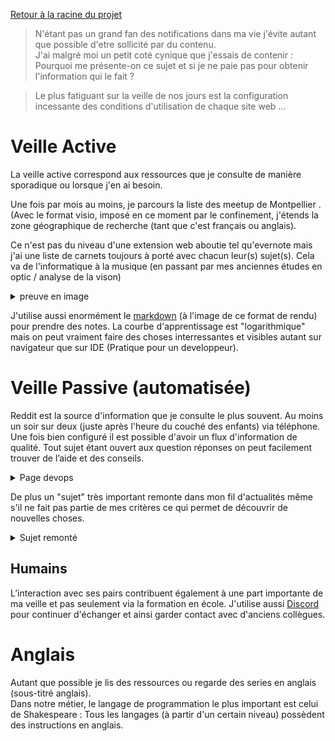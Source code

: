 [Retour à la racine du projet](https://github.com/EPradillon/veille-informatique)

> N'étant pas un grand fan des notifications dans ma vie j'évite autant que possible d'etre sollicité par du contenu.  
> J'ai malgré moi un petit coté cynique que j'essais de contenir : Pourquoi me présente-on ce sujet et si je ne paie pas pour obtenir l'information qui le fait ?

> Le plus fatiguant sur la veille de nos jours est la configuration incessante des conditions d'utilisation de chaque site web ...

# Veille Active
La veille active correspond aux ressources que je consulte de manière sporadique ou lorsque j'en ai besoin.

Une fois par mois au moins, je parcours la liste des meetup de Montpellier .
(Avec le format visio, imposé en ce moment par le confinement, j'étends la zone géographique de recherche (tant que c'est français ou anglais).

Ce n'est pas du niveau d'une extension web aboutie tel qu'evernote mais j'ai une liste de carnets toujours à porté avec chacun leur(s) sujet(s). Cela va de l'informatique à la musique (en passant par mes anciennes études en optic / analyse de la vison)
<details>
 <summary>preuve en image</summary>
 
![carnets](https://media.discordapp.net/attachments/250327786508517388/790323254681272370/1608498142559.jpg?width=901&height=676)

</details>

J'utilise aussi enormément le [markdown](https://fr.wikipedia.org/wiki/Markdown) (à l'image de ce format de rendu) pour prendre des notes. La courbe d'apprentissage est "logarithmique" mais on peut vraiment faire des choses interressantes et visibles autant sur navigateur que sur IDE (Pratique pour un developpeur). 
# Veille Passive (automatisée)
Reddit est la source d'information que je consulte le plus souvent. Au moins un soir sur deux (juste après l'heure du couché des enfants) via téléphone.
Une fois bien configuré il est possible d'avoir un flux d'information de qualité. Tout sujet étant ouvert aux question réponses on peut facilement trouver de l’aide et des conseils.

<details>
 <summary>Page devops</summary>
 
![dev-ops](https://media.discordapp.net/attachments/250327786508517388/790325269075853372/Screenshot_2020-12-20-21-11-46-349_com.reddit.frontpage.jpg?width=312&height=676)

</details>

De plus un "sujet" très important remonte dans mon fil d'actualités même s'il ne fait pas partie de mes critères ce qui permet de découvrir de nouvelles choses.

<details>
 <summary>Sujet remonté</summary>
 
![dev-ops](https://media.discordapp.net/attachments/250327786508517388/790310038068920320/Screenshot_2020-12-20-21-09-34-421_com.reddit.frontpage.jpg?width=312&height=676)

</details>

## Humains

L’interaction avec ses pairs contribuent également à une part importante de ma veille et pas seulement via la formation en école.
J'utilise aussi [Discord](https://discord.com/) pour continuer d'échanger et ainsi garder contact avec d'anciens collègues.

# Anglais 
Autant que possible je lis des ressources ou regarde des series en anglais (sous-titré anglais).   
Dans notre métier, le langage de programmation le plus important est celui de Shakespeare : Tous les langages (à partir d'un certain niveau) possèdent des instructions en anglais.
